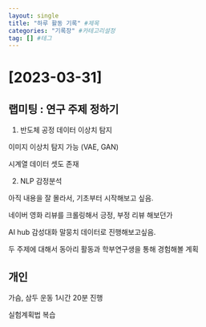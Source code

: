 ```yaml
---
layout: single
title: "하루 활동 기록" #제목
categories: "기록장" #카테고리설정
tag: [] #테그
---
```



# [2023-03-31]

## 랩미팅 : 연구 주제 정하기

1. 반도체 공정 데이터 이상치 탐지

이미지 이상치 탐지 가능 (VAE, GAN)

시계열 데이터 셋도 존재

2. NLP 감정분석

아직 내용을 잘 몰라서, 기초부터 시작해보고 싶음.

네이버 영화 리뷰를 크롤링해서 긍정, 부정 리뷰 해보던가

AI hub 감성대화 말뭉치 데이터로 진행해보고싶음.

두 주제에 대해서 동아리 활동과 학부연구생을 통해 경험해볼 계획

## 개인

가슴, 삼두 운동 1시간 20분 진행

실험계획법 복습